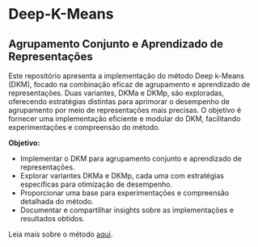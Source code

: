 # Deep-K-Means
## Agrupamento Conjunto e Aprendizado de Representações

Este repositório apresenta a implementação do método Deep k-Means (DKM), focado na combinação eficaz de agrupamento e aprendizado de representações. Duas variantes, DKMa e DKMp, são exploradas, oferecendo estratégias distintas para aprimorar o desempenho de agrupamento por meio de representações mais precisas. O objetivo é fornecer uma implementação eficiente e modular do DKM, facilitando experimentações e compreensão do método.

**Objetivo:**
- Implementar o DKM para agrupamento conjunto e aprendizado de representações.
- Explorar variantes DKMa e DKMp, cada uma com estratégias específicas para otimização de desempenho.
- Proporcionar uma base para experimentações e compreensão detalhada do método.
- Documentar e compartilhar insights sobre as implementações e resultados obtidos.

Leia mais sobre o método [aqui](https://arxiv.org/pdf/1806.10069.pdf).
